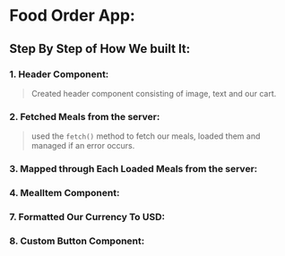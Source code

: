 # Food Order App:
## Step By Step of How We built It:

### 1. Header Component:
> Created header component consisting of image, text and our cart.
### 2. Fetched Meals from the server:
> used the ```fetch()``` method to fetch our meals, loaded them and managed if an error occurs.
### 3. Mapped through Each Loaded Meals from the server:
   
### 4. MealItem Component:
### 7. Formatted Our Currency To USD:
### 8. Custom Button Component:
